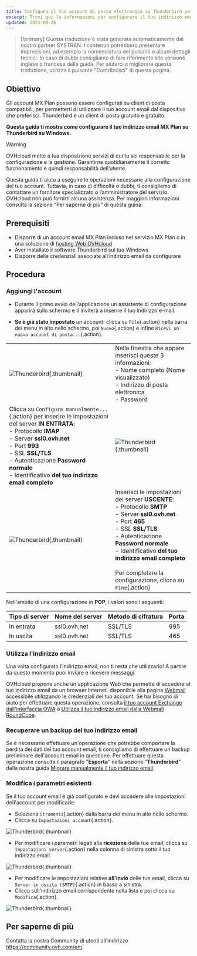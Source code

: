 ```yaml
---
title: Configura il tuo account di posta elettronica su Thunderbird per Windows
excerpt: Trovi qui le informazioni per configurare il tuo indirizzo email su Thunderbird.
updated: 2021-08-26
---
```


> [!primary]
> Questa traduzione è stata generata automaticamente dal nostro partner SYSTRAN. I contenuti potrebbero presentare imprecisioni, ad esempio la nomenclatura dei pulsanti o alcuni dettagli tecnici. In caso di dubbi consigliamo di fare riferimento alla versione inglese o francese della guida. Per aiutarci a migliorare questa traduzione, utilizza il pulsante "Contribuisci" di questa pagina.
>

## Obiettivo

Gli account MX Plan possono essere configurati su client di posta compatibili, per permetterti di utilizzare il tuo account email dal dispositivo che preferisci. Thunderbird è un client di posta gratuito e gratuito.

**Questa guida ti mostra come configurare il tuo indirizzo email MX Plan su Thunderbird su Windows.**

> [!warning]
>
> OVHcloud mette a tua disposizione servizi di cui tu sei responsabile per la configurazione e la gestione. Garantirne quotidianamente il corretto funzionamento è quindi responsabilità dell’utente.
> 
> Questa guida ti aiuta a eseguire le operazioni necessarie alla configurazione del tuo account. Tuttavia, in caso di difficoltà o dubbi, ti consigliamo di contattare un fornitore specializzato o l’amministratore del servizio. OVHcloud non può fornirti alcuna assistenza. Per maggiori informazioni consulta la sezione “Per saperne di più” di questa guida.
> 

## Prerequisiti

- Disporre di un account email MX Plan incluso nel servizio MX Plan o in una soluzione di [hosting Web OVHcloud](/links/web/hosting)
- Aver installato il software Thunderbird sul tuo Windows
- Disporre delle credenziali associate all’indirizzo email da configurare
 
## Procedura

### Aggiungi l'account

- Durante il primo avvio dell’applicazione un assistente di configurazione apparirà sullo schermo e ti inviterà a inserire il tuo indirizzo e-mail.

- **Se è già stato impostato** un account: clicca su `File`{.action} nella barra dei menu in alto nello schermo, poi `Nuovo`{.action} e infine `Ricevi un nuovo account di posta...`{.action}.

| | |
|---|---|
|![Thunderbird](images/thunderbird-win-mxplan01.png){.thumbnail}|Nella finestra che appare inserisci queste 3 informazioni: <br>- Nome completo (Nome visualizzato)<br>- Indirizzo di posta elettronica <br>- Password|
|Clicca su `Configura manualmente...`{.action} per inserire le impostazioni del server **IN ENTRATA**: <br>- Protocollo **IMAP** <br>- Server **ssl0.ovh.net** <br>- Port **993** <br>- SSL **SSL/TLS** <br>- Autenticazione **Password normale** <br>- Identificativo **del tuo indirizzo email completo**|![Thunderbird](images/thunderbird-win-mxplan02.png){.thumbnail}|
|![Thunderbird](images/thunderbird-win-mxplan03.png){.thumbnail}|Inserisci le impostazioni del server **USCENTE**: <br>- Protocollo **SMTP** <br>- Server **ssl0.ovh.net** <br>- Port **465** <br>- SSL **SSL/TLS** <br>- Autenticazione **Password normale** <br>- Identificativo **del tuo indirizzo email completo**<br><br>Per completare la configurazione, clicca su `Fine`{.action}|

Nell'ambito di una configurazione in **POP**, i valori sono i seguenti:

|Tipo di server|Nome del server|Metodo di cifratura|Porta|
|---|---|---|---|
|In entrata|ssl0.ovh.net|SSL/TLS|995|
|In uscita|ssl0.ovh.net|SSL/TLS|465|

### Utilizza l'indirizzo email

Una volta configurato l’indirizzo email, non ti resta che utilizzarlo! A partire da questo momento puoi inviare e ricevere messaggi.

OVHcloud propone anche un'applicazione Web che permette di accedere al tuo indirizzo email da un browser Internet. disponibile alla pagina [Webmail](/links/web/email) accessibile utilizzando le credenziali del tuo account. Se hai bisogno di aiuto per effettuare questa operazione, consulta [il tuo account Exchange dall'interfaccia OWA](/pages/web_cloud/email_and_collaborative_solutions/using_the_outlook_web_app_webmail/email_owa) o [Utilizza il tuo indirizzo email dalla Webmail RoundCube](/pages/web_cloud/email_and_collaborative_solutions/mx_plan/email_roundcube).

### Recuperare un backup del tuo indirizzo email

Se è necessario effettuare un'operazione che potrebbe comportare la perdita dei dati del tuo account email, ti consigliamo di effettuare un backup preliminare dell'account email in questione. Per effettuare questa operazione consulta il paragrafo "**Esporta**" nella sezione "**Thunderbird**" della nostra guida [Migrare manualmente il tuo indirizzo email](/pages/web_cloud/email_and_collaborative_solutions/migrating/manual_email_migration#esportare).

### Modifica i parametri esistenti

Se il tuo account email è già configurato e devi accedere alle impostazioni dell'account per modificarle:

- Seleziona `Strumenti`{.action} dalla barra dei menu in alto nello schermo.
- Clicca su `Impostazioni account`{.action}.

![Thunderbird](images/thunderbird-win-mxplan04.png){.thumbnail}

- Per modificare i parametri legati alla **ricezione** delle tue email, clicca su `Impostazioni server`{.action} nella colonna di sinistra sotto il tuo indirizzo email.

![Thunderbird](images/thunderbird-win-mxplan05.png){.thumbnail}

- Per modificare le impostazioni relative **all'invio** delle tue email, clicca su `Server in uscita (SMTP)`{.action} in basso a sinistra.
- Clicca sull'indirizzo email corrispondente nella lista e poi clicca su `Modifica`{.action}.

![Thunderbird](images/thunderbird-win-mxplan06.png){.thumbnail}

## Per saperne di più

Contatta la nostra Community di utenti all’indirizzo <https://community.ovh.com/en/>.
